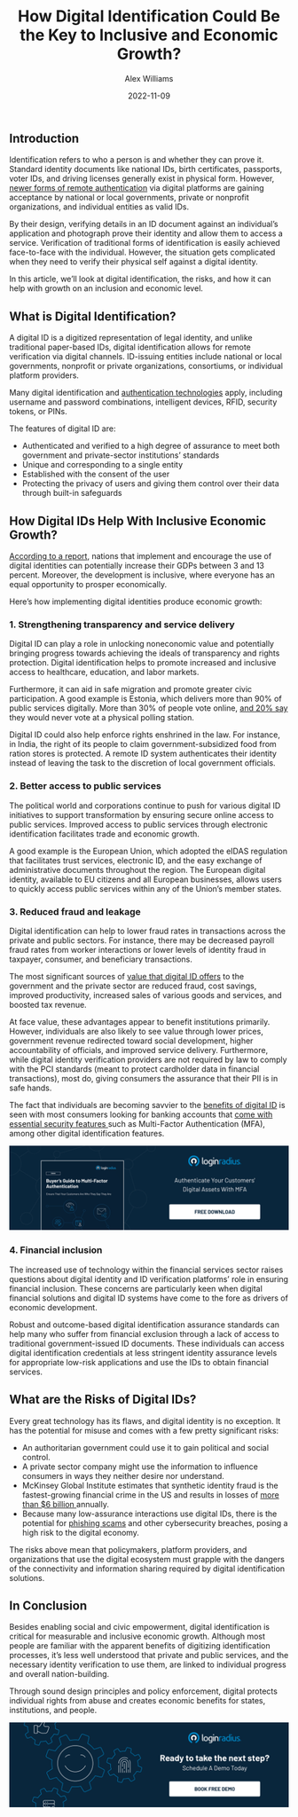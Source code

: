﻿---
title: "How Digital Identification Could Be the Key to Inclusive and Economic Growth?"
date: "2022-11-09"
coverImage: "digital-id.jpg"
category: ["digital identification", "authentication", "identity security"]
author: "Alex Williams"
description: "A digital ID is a digitized representation of legal identity, and unlike traditional paper-based IDs, digital identification allows for remote verification via digital channels.  In this article, we’ll look at  how digital identification can help with growth on an economic level."
metadescription: "Digital identification is a digitized representation of legal identity. This blog explains how nations can grow economically with digital identification."
metatitle: "The New Frontier Of Digital Identity is Economic Growth"
---

## Introduction

Identification refers to who a person is and whether they can prove it. Standard identity documents like national IDs, birth certificates, passports, voter IDs, and driving licenses generally exist in physical form. However, [newer forms of remote authentication](https://www.loginradius.com/authentication/) via digital platforms are gaining acceptance by national or local governments, private or nonprofit organizations, and individual entities as valid IDs. 

By their design, verifying details in an ID document against an individual’s application and photograph prove their identity and allow them to access a service. Verification of traditional forms of identification is easily achieved face-to-face with the individual. However, the situation gets complicated when they need to verify their physical self against a digital identity.

In this article, we’ll look at digital identification, the risks, and how it can help with growth on an inclusion and economic level.


## What is Digital Identification?

A digital ID is a digitized representation of legal identity, and unlike traditional paper-based IDs, digital identification allows for remote verification via digital channels. ID-issuing entities include national or local governments, nonprofit or private organizations, consortiums, or individual platform providers.

Many digital identification and [authentication technologies](https://www.loginradius.com/authentication/) apply, including username and password combinations, intelligent devices, RFID, security tokens, or PINs.

The features of digital ID are:



* Authenticated and verified to a high degree of assurance to meet both government and private-sector institutions’ standards
* Unique and corresponding to a single entity
* Established with the consent of the user
* Protecting the privacy of users and giving them control over their data through built-in safeguards


## How Digital IDs Help With Inclusive Economic Growth?

[According to a report](https://www.mckinsey.com/capabilities/mckinsey-digital/our-insights/digital-identification-a-key-to-inclusive-growth), nations that implement and encourage the use of digital identities can potentially increase their GDPs between 3 and 13 percent. Moreover, the development is inclusive, where everyone has an equal opportunity to prosper economically.

Here’s how implementing digital identities produce economic growth:


### 1. Strengthening transparency and service delivery

Digital ID can play a role in unlocking noneconomic value and potentially bringing progress towards achieving the ideals of transparency and rights protection. Digital identification helps to promote increased and inclusive access to healthcare, education, and labor markets. 

Furthermore, it can aid in safe migration and promote greater civic participation. A good example is Estonia, which delivers more than 90% of public services digitally. More than 30% of people vote online, [and 20% say](https://estoniaevoting.org/) they would never vote at a physical polling station. 

Digital ID could also help enforce rights enshrined in the law. For instance, in India, the right of its people to claim government-subsidized food from ration stores is protected. A remote ID system authenticates their identity instead of leaving the task to the discretion of local government officials.


### 2. Better access to public services

The political world and corporations continue to push for various digital ID initiatives to support transformation by ensuring secure online access to public services. Improved access to public services through electronic identification facilitates trade and economic growth. 

A good example is the European Union, which adopted the eIDAS regulation that facilitates trust services, electronic ID, and the easy exchange of administrative documents throughout the region. The European digital identity, available to EU citizens and all European businesses, allows users to quickly access public services within any of the Union’s member states.


### 3. Reduced fraud and leakage

Digital identification can help to lower fraud rates in transactions across the private and public sectors. For instance, there may be decreased payroll fraud rates from worker interactions or lower levels of identity fraud in taxpayer, consumer, and beneficiary transactions.

The most significant sources of [value that digital ID offers](https://www.loginradius.com/blog/identity/enterprise-needs-digital-business-transformation-strategy/) to the government and the private sector are reduced fraud, cost savings, improved productivity, increased sales of various goods and services, and boosted tax revenue. 

At face value, these advantages appear to benefit institutions primarily. However, individuals are also likely to see value through lower prices, government revenue redirected toward social development, higher accountability of officials, and improved service delivery. Furthermore, while digital identity verification providers are not required by law to comply with the PCI standards (meant to protect cardholder data in financial transactions), most do, giving consumers the assurance that their PII is in safe hands.

The fact that individuals are becoming savvier to the [benefits of digital ID](https://blog.loginradius.com/identity/pros-cons-reusable-digital-identity/) is seen with most consumers looking for banking accounts that <a rel="nofollow" href="https://www.creditdonkey.com/best-business-checking-account.html"> come with essential security features </a> such as Multi-Factor Authentication (MFA), among other digital identification features.

[![mfa-eb](mfa-eb.png)](https://www.loginradius.com/resource/buyers-guide-to-multi-factor-authentication/)


### 4. Financial inclusion

The increased use of technology within the financial services sector raises questions about digital identity and ID verification platforms’ role in ensuring financial inclusion. These concerns are particularly keen when digital financial solutions and digital ID systems have come to the fore as drivers of economic development.

Robust and outcome-based digital identification assurance standards can help many who suffer from financial exclusion through a lack of access to traditional government-issued ID documents. These individuals can access digital identification credentials at less stringent identity assurance levels for appropriate low-risk applications and use the IDs to obtain financial services.


## What are the Risks of Digital IDs?

Every great technology has its flaws, and digital identity is no exception. It has the potential for misuse and comes with a few pretty significant risks: 



* An authoritarian government could use it to gain political and social control.
* A private sector company might use the information to influence consumers in ways they neither desire nor understand.
* McKinsey Global Institute estimates that synthetic identity fraud is the fastest-growing financial crime in the US and results in losses of <a rel="nofollow" href="https://www.mckinsey.com/capabilities/risk-and-resilience/our-insights/fighting-back-against-synthetic-identity-fraud"> more than $6 billion </a> annually.
* Because many low-assurance interactions use digital IDs, there is the potential for [phishing scams](https://blog.loginradius.com/identity/phishing-for-identity/) and other cybersecurity breaches, posing a high risk to the digital economy.

The risks above mean that policymakers, platform providers, and organizations that use the digital ecosystem must grapple with the dangers of the connectivity and information sharing required by digital identification solutions.


## In Conclusion

Besides enabling social and civic empowerment, digital identification is critical for measurable and inclusive economic growth. Although most people are familiar with the apparent benefits of digitizing identification processes, it’s less well understood that private and public services, and the necessary identity verification to use them, are linked to individual progress and overall nation-building. 

Through sound design principles and policy enforcement, digital protects individual rights from abuse and creates economic benefits for states, institutions, and people.

[![book-a-demo-Consultation](../../assets/book-a-demo-loginradius.png)](https://www.loginradius.com/book-a-demo/)


